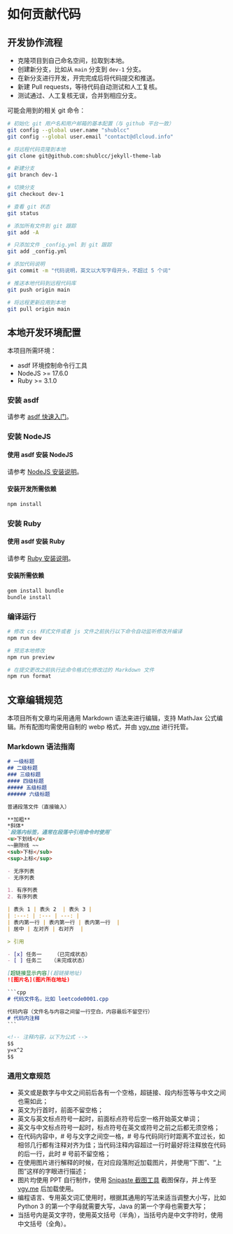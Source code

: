 # 如何贡献代码

## 开发协作流程

- 克隆项目到自己命名空间，拉取到本地。
- 创建新分支，比如从 `main` 分支到 `dev-1` 分支。
- 在新分支进行开发，开完完成后将代码提交和推送。
- 新建 Pull requests，等待代码自动测试和人工复核。
- 测试通过、人工复核无误，合并到相应分支。

可能会用到的相关 git 命令：

```bash
# 初始化 git 用户名和用户邮箱的基本配置（与 github 平台一致）
git config --global user.name "shublcc"
git config --global user.email "contact@dlcloud.info"

# 将远程代码克隆到本地
git clone git@github.com:shublcc/jekyll-theme-lab

# 新建分支
git branch dev-1

# 切换分支
git checkout dev-1

# 查看 git 状态
git status

# 添加所有文件到 git 跟踪
git add -A

# 只添加文件 _config.yml 到 git 跟踪
git add _config.yml

# 添加代码说明
git commit -m "代码说明，英文以大写字母开头，不超过 5 个词"

# 推送本地代码到远程代码库
git push origin main

# 将远程更新应用到本地
git pull origin main
```

## 本地开发环境配置

本项目所需环境：

- asdf 环境控制命令行工具
- NodeJS >= 17.6.0
- Ruby >= 3.1.0

### 安装 asdf

请参考 [asdf 快速入门](https://asdf-vm.com/zh-hans/guide/getting-started.html)。

### 安装 NodeJS

#### 使用 asdf 安装 NodeJS

请参考 [NodeJS 安装说明](https://github.com/asdf-vm/asdf-nodejs)。

#### 安装开发所需依赖

```bash
npm install
```

### 安装 Ruby

#### 使用 asdf 安装 Ruby

请参考 [Ruby 安装说明](https://github.com/asdf-vm/asdf-ruby)。

#### 安装所需依赖

```bash
gem install bundle
bundle install
```

### 编译运行

```bash
# 修改 css 样式文件或者 js 文件之前执行以下命令自动监听修改并编译
npm run dev

# 预览本地修改
npm run preview

# 在提交更改之前执行此命令格式化修改过的 Markdown 文件
npm run format
```

## 文章编辑规范

本项目所有文章均采用通用 Markdown 语法来进行编辑，支持 MathJax 公式编辑。所有配图均需使用自制的 webp 格式，并由 [vgy.me](https://vgy.me) 进行托管。

### Markdown 语法指南

```markdown
# 一级标题
## 二级标题
### 三级标题
#### 四级标题
##### 五级标题
###### 六级标题

普通段落文件（直接输入）

**加粗**
*斜体*
`段落内标签，通常在段落中引用命令时使用`
<u>下划线</u>
~~删除线 ~~
<sub>下标</sub>
<sup>上标</sup>

- 无序列表 
- 无序列表

1. 有序列表
2. 有序列表

| 表头 1 | 表头 2  | 表头 3 |
| :---: | :--- | ---: |
| 表内第一行 | 表内第一行 | 表内第一行  |
| 居中 | 左对齐 | 右对齐  |

> 引用

- [x] 任务一    （已完成状态）
- [ ] 任务二   （未完成状态）

[超链接显示内容](超链接地址)
![图片名](图片所在地址)

​```cpp
# 代码文件名，比如 leetcode0001.cpp

代码内容（文件名与内容之间留一行空白，内容最后不留空行）
# 代码内注释
​```

<!-- 注释内容，以下为公式 -->
$$
y=x^2  
$$
```

### 通用文章规范

- 英文或是数字与中文之间前后各有一个空格，超链接、段内标签等与中文之间也需如此；
- 英文为行首时，前面不留空格；
- 英文与英文标点符号一起时，前面标点符号后空一格开始英文单词；
- 英文与中文标点符号一起时，标点符号在英文或符号之前之后都无须空格；
- 在代码内容中，# 号与文字之间空一格，# 号与代码同行时距离不宜过长，如相邻几行都有注释对齐为佳；当代码注释内容超过一行时最好将注释放在代码的后一行，此时 # 号前不留空格；
- 在使用图片进行解释的时候，在对应段落附近加载图片，并使用“下图”、“上图”这样的字眼进行描述；
- 图片均使用 PPT 自行制作，使用 [Snipaste 截图工具](https://zh.snipaste.com/) 截图保存，并上传至 [vgy.me](https://vgy.me) 后加载使用。
- 编程语言、专用英文词汇使用时，根据其通用的写法来适当调整大小写，比如 Python 3 的第一个字母就需要大写，Java 的第一个字母也需要大写；
- 当括号内是英文字符，使用英文括号（半角），当括号内是中文字符时，使用中文括号（全角）。
